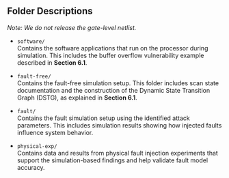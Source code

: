## Folder Descriptions

*Note: We do not release the gate-level netlist.*

- `software/`  
  Contains the software applications that run on the processor during simulation. This includes the buffer overflow vulnerability example described in **Section 6.1**.

- `fault-free/`  
  Contains the fault-free simulation setup. This folder includes scan state documentation and the construction of the Dynamic State Transition Graph (DSTG), as explained in **Section 6.1**.

- `fault/`  
  Contains the fault simulation setup using the identified attack parameters. This includes simulation results showing how injected faults influence system behavior.

- `physical-exp/`  
  Contains data and results from physical fault injection experiments that support the simulation-based findings and help validate fault model accuracy.
